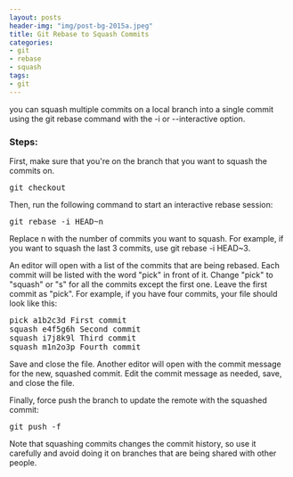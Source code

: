 ```yaml
---
layout: posts
header-img: "img/post-bg-2015a.jpeg"
title: Git Rebase to Squash Commits
categories:
- git
- rebase
- squash
tags:
- git
---
```


you can squash multiple commits on a local branch into a single commit using the git rebase command with the -i or --interactive option.

<h3>Steps:</h3>
First, make sure that you're on the branch that you want to squash the commits on.

<pre>
git checkout <branch_name>
</pre>
Then, run the following command to start an interactive rebase session:
<pre>
git rebase -i HEAD~n
</pre>
Replace n with the number of commits you want to squash. For example, if you want to squash the last 3 commits, use git rebase -i HEAD~3.

An editor will open with a list of the commits that are being rebased. Each commit will be listed with the word "pick" in front of it. Change "pick" to "squash" or "s" for all the commits except the first one. Leave the first commit as "pick". For example, if you have four commits, your file should look like this:
<pre>
pick a1b2c3d First commit
squash e4f5g6h Second commit
squash i7j8k9l Third commit
squash m1n2o3p Fourth commit
</pre>
Save and close the file. Another editor will open with the commit message for the new, squashed commit. Edit the commit message as needed, save, and close the file.

Finally, force push the branch to update the remote with the squashed commit:

<pre>
git push -f
</pre>
Note that squashing commits changes the commit history, so use it carefully and avoid doing it on branches that are being shared with other people.